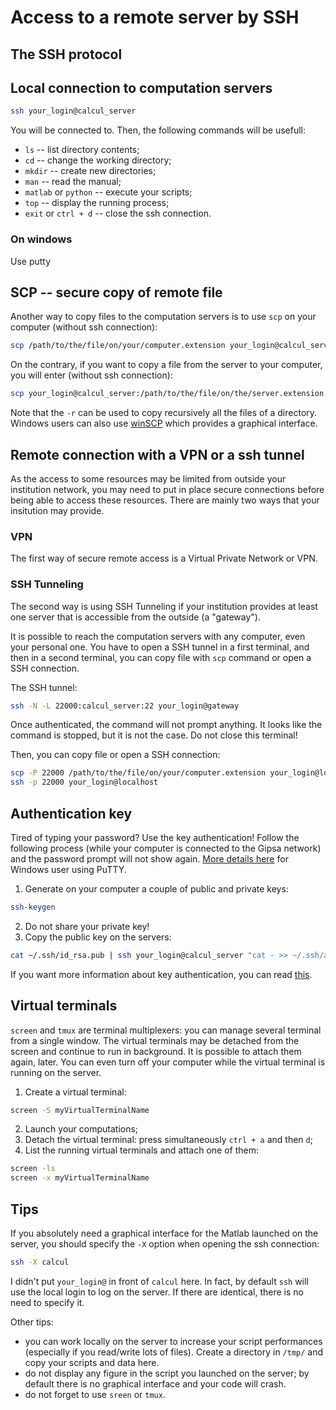 # Access to a remote server by SSH

## The SSH protocol


## Local connection to computation servers 

```sh
ssh your_login@calcul_server
```

You will be connected to. Then, the following commands will be usefull:

-   ```ls``` -- list directory contents;
-   ```cd``` -- change the working directory;
-   ```mkdir``` -- create new directories;
-   ```man``` -- read the manual;
-   ```matlab``` or ```python``` -- execute your scripts;
-   ```top``` -- display the running process;
-   ```exit``` or ```ctrl + d``` -- close the ssh connection.

### On windows
Use putty

## SCP -- secure copy of remote file

Another way to copy files to the computation servers is to use ```scp``` on your computer (without ssh connection):

```sh
scp /path/to/the/file/on/your/computer.extension your_login@calcul_server:/path/on/the/server/where/you/want/to/copy/the/file.extension  
```

On the contrary, if you want to copy a file from the server to your computer, you will enter (without ssh connection):

```sh
scp your_login@calcul_server:/path/to/the/file/on/the/server.extension /path/on/your/computer/where/you/want/to/copy/the/file.extension  
```

Note that the ```-r``` can be used to copy recursively all the files of a directory.
Windows users can also use [winSCP][] which provides a graphical interface.

[winSCP]: http://winscp.net


## Remote connection with a VPN or a ssh tunnel

As the access to some resources may be limited from outside your institution network, you may need to put in place secure connections before being able to access these resources.
There are mainly two ways that your insitution may provide.

### VPN
The first way of secure remote access is a Virtual Private Network or VPN.

### SSH Tunneling

The second way is using SSH Tunneling if your institution provides at least one server that is accessible from the outside (a "gateway").

It is possible to reach the computation servers with any computer, even your personal one. You have to open a SSH tunnel in a first terminal, and then in a second terminal, you can copy file with ```scp``` command or open a SSH connection.

The SSH tunnel:
```sh
ssh -N -L 22000:calcul_server:22 your_login@gateway
```
Once authenticated, the command will not prompt anything. It looks like the command is stopped, but it is not the case. Do not close this terminal! 

Then, you can copy file or open a SSH connection:
```sh
scp -P 22000 /path/to/the/file/on/your/computer.extension your_login@localhost:/path/on/the/server/where/you/want/to/copy/the/file.extension  
ssh -p 22000 your_login@localhost
```

## Authentication key

Tired of typing your password? Use the key authentication! Follow the following process (while your computer is connected to the Gipsa network) and the password prompt will not show again. [More details here][PuTTY:key] for Windows user using PuTTY. 

1.  Generate on your computer a couple of public and private keys:
```sh
ssh-keygen
```
2.  Do not share your private key! 
3.  Copy the public key on the servers:
```sh
cat ~/.ssh/id_rsa.pub | ssh your_login@calcul_server "cat - >> ~/.ssh/authorized_keys"
```

If you want more information about key authentication, you can read [this][source].

[source]: http://doc.fedora-fr.org/wiki/SSH_:_Authentification_par_clé
[PuTTY:key]: http://www.howtoforge.com/ssh_key_based_logins_putty


## Virtual terminals

```screen``` and ```tmux``` are terminal multiplexers: you can manage several terminal from a single window. The virtual terminals may be detached from the screen and continue to run in background. It is possible to attach them again, later. You can even turn off your computer while the virtual terminal is running on the server.

1.  Create a virtual terminal:

```sh
screen -S myVirtualTerminalName
```

2.  Launch your computations;
3.  Detach the virtual terminal: press simultaneously ```ctrl + a``` and then ```d```;
4.  List the running virtual terminals and attach one of them:

```sh
screen -ls
screen -x myVirtualTerminalName
```


## Tips

If you absolutely need a graphical interface for the Matlab launched on the server, you should specify the ```-X``` option when opening the ssh connection:

```sh
ssh -X calcul
```

I didn't put ```your_login@``` in front of ```calcul``` here. In fact, by default ```ssh``` will use the local login to log on the server. If there are identical, there is no need to specify it. 

Other tips:

-   you can work locally on the server to increase your script performances (especially if you read/write lots of files). Create a directory in ```/tmp/``` and copy your scripts and data here.
-   do not display any figure in the script you launched on the server; by default there is no graphical interface and your code will crash.
-   do not forget to use ```sreen``` or ```tmux```.
